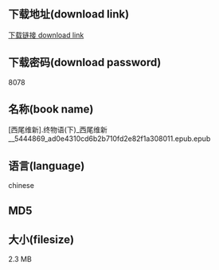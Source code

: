 ## 下载地址(download link)
[下载链接 download link](https://voluble-croquembouche-d321dc.netlify.app/?s=%5B%E8%A5%BF%E5%B0%BE%E7%BB%B4%E6%96%B0%5D.%E7%BB%88%E7%89%A9%E8%AF%AD%28%E4%B8%8B%29_%E8%A5%BF%E5%B0%BE%E7%BB%B4%E6%96%B0__5444869_ad0e4310cd6b2b710fd2e82f1a308011.epub)

## 下载密码(download password)
8078

## 名称(book name)
[西尾维新].终物语(下)_西尾维新__5444869_ad0e4310cd6b2b710fd2e82f1a308011.epub.epub

## 语言(language)
chinese

## MD5


## 大小(filesize)
2.3 MB
